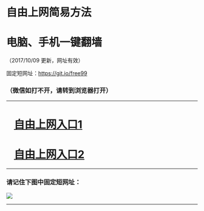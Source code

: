 ﻿# 自由上网简易方法

# 电脑、手机一键翻墙

（2017/10/09 更新，网址有效）

固定短网址：https://git.io/free99

### （微信如打不开，请转到浏览器打开）


***





# &nbsp;&nbsp; <a href="http://ft1197716415.fwq-tz-1001.info/fwqtz01.html?t=100900117300 " target="_blank">自由上网入口1</a>
# &nbsp;&nbsp; <a href="http://ft1501516651.fwq-tz-1002.info/fwqtz02.html?t=100900118233 " target="_blank">自由上网入口2</a>
***

### 请记住下图中固定短网址：

<img src="https://s3-us-west-2.amazonaws.com/fwq-1001/yjfq-20170905okok.png" /> 


***

